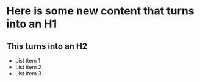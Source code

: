 # Here is some new content that turns into an H1

## This turns into an H2

*	List item 1
*	List item 2
* 	List item 3